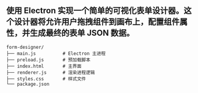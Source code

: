 ## 使用 Electron 实现一个简单的可视化表单设计器。这个设计器将允许用户拖拽组件到画布上，配置组件属性，并生成最终的表单 JSON 数据。

```
form-designer/
├── main.js          # Electron 主进程
├── preload.js       # 预加载脚本
├── index.html       # 主界面
├── renderer.js      # 渲染进程逻辑
├── styles.css       # 样式文件
└── package.json
```
